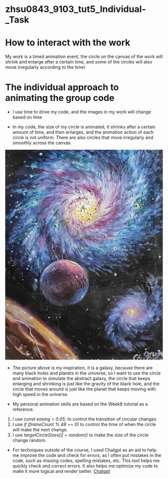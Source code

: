 # zhsu0843_9103_tut5_Individual-_Task

# How to interact with the work
My work is a timed animation event, the circle on the canvas of the work will shrink and enlarge after a certain time, and some of the circles will also move irregularly according to the timer

# The individual approach to animating the group code
- I use time to drive my code, and the images in my work will change based on time

- In my code, the size of my circle is animated, it shrinks after a certain amount of time, and then enlarges, and the animation action of each circle is not uniform. There are also circles that move irregularly and smoothly across the canvas.

![An image of a galaxy](readmeImages/galaxy.jpg)

- The picture above is my inspiration, it is a galaxy, because there are many black holes and planets in the universe, so I want to use the circle and animation to simulate the abstract galaxy, the circle that keeps enlarging and shrinking is just like the gravity of the black hole, and the circle that moves around is just like the planet that keeps moving with high speed in the universe.

- My personal animation skills are based on the Week8 tutorial as a reference.

1. I use *const easing = 0.05;* to control the transition of circular changes 
2. I use *if (frameCount % 48 == 0)* to control the time of when the circle will make the next change.
3. I use *targetCircleSizes[i] = random()* to make the size of the circle change random.

- For techniques outside of the course, I used Chatgpt as an aid to help me improve the code and check for errors, as I often put mistakes in the code, such as missing codes, spelling mistakes, etc. This tool helps me quickly check and correct errors. It also helps me optimize my code to make it more logical and render better. [Chatgpt](https://chat.openai.com/)
